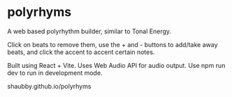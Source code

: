 # polyrhyms
A web based polyrhythm builder, similar to Tonal Energy.

Click on beats to remove them, use the + and - buttons to add/take away beats, and click the accent to accent certain notes.

Built using React + Vite. Uses Web Audio API for audio output.
Use npm run dev to run in development mode.

shaubby.github.io/polyrhyms
